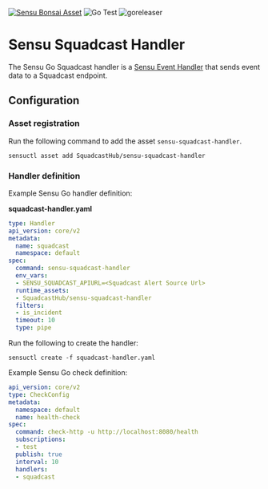 [![Sensu Bonsai Asset](https://img.shields.io/badge/Bonsai-Download%20Me-brightgreen.svg?colorB=89C967&logo=sensu)](https://bonsai.sensu.io/assets/SquadcastHub/sensu-squadcast-handler)
![Go Test](https://github.com/SquadcastHub/sensu-squadcast-handler/workflows/Go%20Test/badge.svg)
![goreleaser](https://github.com/SquadcastHub/sensu-squadcast-handler/workflows/goreleaser/badge.svg)

# Sensu Squadcast Handler

The Sensu Go Squadcast handler is a [Sensu Event Handler][1] that sends event data to
a Squadcast endpoint.

## Configuration

### Asset registration

Run the following command to add the asset `sensu-squadcast-handler`.

```shell
sensuctl asset add SquadcastHub/sensu-squadcast-handler
```

### Handler definition

Example Sensu Go handler definition:

**squadcast-handler.yaml**

```yaml
type: Handler
api_version: core/v2
metadata:
  name: squadcast
  namespace: default
spec:
  command: sensu-squadcast-handler
  env_vars:
  - SENSU_SQUADCAST_APIURL=<Squadcast Alert Source Url>
  runtime_assets:
  - SquadcastHub/sensu-squadcast-handler
  filters:
  - is_incident
  timeout: 10
  type: pipe
```

Run the following to create the handler:

```shell
sensuctl create -f squadcast-handler.yaml
```

Example Sensu Go check definition:

```yaml
api_version: core/v2
type: CheckConfig
metadata:
  namespace: default
  name: health-check
spec:
  command: check-http -u http://localhost:8080/health
  subscriptions:
  - test
  publish: true
  interval: 10
  handlers:
  - squadcast
```

[1]: https://docs.sensu.io/sensu-go/5.0/reference/handlers/#how-do-sensu-handlers-work